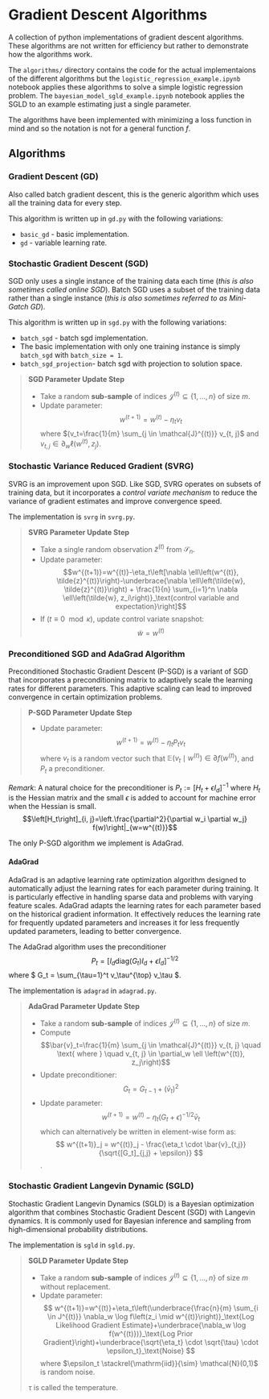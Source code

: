 # Gradient Descent Algorithms

A collection of python implementations of gradient descent algorithms. These algorithms are not written for efficiency but rather to demonstrate how the algorithms work.

The `algorithms/` directory contains the code for the actual implementaions of the different algorithms but the `logistic_regression_example.ipynb` notebook applies these algorithms to solve a simple logistic regression problem. The `bayesian_model_sgld_example.ipynb` notebook applies the SGLD to an example estimating just a single parameter.

The algorithms have been implemented with minimizing a loss function in mind and so the notation is not for a general function $f$.

## Algorithms

### Gradient Descent (GD)

Also called batch gradient descent, this is the generic algorithm which uses all the training data for every step.

This algorithm is written up in `gd.py` with the following variations:
- `basic_gd` - basic implementation.
- `gd` - variable learning rate.

### Stochastic Gradient Descent (SGD)

SGD only uses a single instance of the training data each time (_this is also sometimes called online SGD_). Batch SGD uses a subset of the training data rather than a single instance (_this is also sometimes referred to as Mini-Gatch GD_).

This algorithm is written up in `sgd.py` with the following variations:
- `batch_sgd` - batch sgd implementation.
- The basic implementation with only one training instance is simply `batch_sgd` with `batch_size = 1`.
- `batch_sgd_projection`- batch sgd with projection to solution space.

> **SGD Parameter Update Step**
> 
> - Take a random **sub-sample** of indices $\mathcal{J}^{(t)} \subseteq\{1, \ldots, n\}$ of size $m$.
> - Update parameter: $$w^{(t+1)}=w^{(t)}-\eta_t v_t$$ where $(v_t=\frac{1}{m} \sum_{j \in \mathcal{J}^{(t)}} v_{t, j}$ and 
        $v_{t, j} \in \partial_w \ell \left(w^{(t)}, z_j\right)$.


###  Stochastic Variance Reduced Gradient (SVRG)

SVRG is an improvement upon SGD. Like SGD, SVRG operates on subsets of training data, but it incorporates a _control variate mechanism_ to reduce the variance of gradient estimates and improve convergence speed.

The implementation is `svrg` in `svrg.py`.

> **SVRG Parameter Update Step**
> 
> - Take a single random observation $\tilde{z}^{(t)}$ from $\mathcal{S}_n$.
> - Update parameter: $$w^{(t+1)}=w^{(t)}-\eta_t\left[\nabla \ell\left(w^{(t)}, \tilde{z}^{(t)}\right)-\underbrace{\nabla \ell\left(\tilde{w}, \tilde{z}^{(t)}\right) + \frac{1}{n} \sum_{i=1}^n \nabla \ell\left(\tilde{w}, z_i\right)}_\text{control variable and expectation}\right]$$
> - If ($t \equiv 0 \mod \kappa$), update control variate snapshot: $$\tilde{w} = w^{(t)}$$

### Preconditioned SGD and AdaGrad Algorithm

Preconditioned Stochastic Gradient Descent (P-SGD) is a variant of SGD that incorporates a preconditioning matrix to adaptively scale the learning rates for different parameters. This adaptive scaling can lead to improved convergence in certain optimization problems.

> **P-SGD Parameter Update Step**
> 
> - Update parameter: $$w^{(t+1)}=w^{(t)}-\eta_t P_t v_t$$ where $v_t$ is a random vector such that $\mathbb{E}\left(v_t \mid w^{(t)}\right) \in \partial f\left(w^{(t)}\right)$, and $P_t$ a preconditioner.

_Remark_: A natural choice for the preconditioner is $P_t:=\left[H_t+\epsilon I_d\right]^{-1}$ where $H_t$ is the Hessian matrix and the small $\epsilon$ is added to account for machine error when the Hessian is small. $$\left[H_t\right]_{i, j}=\left.\frac{\partial^2}{\partial w_i \partial w_j} f(w)\right|_{w=w^{(t)}}$$

The only P-SGD algorithm we implement is AdaGrad.

#### AdaGrad

AdaGrad is an adaptive learning rate optimization algorithm designed to automatically adjust the learning rates for each parameter during training. It is particularly effective in handling sparse data and problems with varying feature scales. AdaGrad adapts the learning rates for each parameter based on the historical gradient information. It effectively reduces the learning rate for frequently updated parameters and increases it for less frequently updated parameters, leading to better convergence.

The AdaGrad algorithm uses the preconditioner $$P_t=\left[I_d \text{diag}\left(G_t\right) I_d+\epsilon I_d\right]^{-1 / 2}$$ where $ G_t = \sum_{\tau=1}^t v_\tau^{\top} v_\tau $.

The implementation is `adagrad` in `adagrad.py`.

> **AdaGrad Parameter Update Step**
> 
> - Take a random **sub-sample** of indices $\mathcal{J}^{(t)} \subseteq\{1, \ldots, n\}$ of size $m$.
> - Compute $$\bar{v}_t=\frac{1}{m} \sum_{j \in \mathcal{J}^{(t)}} v_{t, j} \quad \text{ where } \quad  v_{t, j} \in \partial_w \ell \left(w^{(t)}, z_j\right)$$
> - Update preconditioner: $$G_t = G_{t-1} + (\bar{v}_t)^2$$
> - Update parameter: $$w^{(t+1)} = w^{(t)} - \eta_t (G_t + \epsilon)^{-1/2} \bar{v}_t$$ which can alternatively be written in element-wise form as: $$ w^{(t+1)}_j = w^{(t)}_j - \frac{\eta_t \cdot \bar{v}_{t,j}}{\sqrt{[G_t]_{j,j} + \epsilon}} $$.


### Stochastic Gradient Langevin Dynamic (SGLD)

Stochastic Gradient Langevin Dynamics (SGLD) is a Bayesian optimization algorithm that combines Stochastic Gradient Descent (SGD) with Langevin dynamics. It is commonly used for Bayesian inference and sampling from high-dimensional probability distributions.

The implementation is `sgld` in `sgld.py`.

> **SGLD Parameter Update Step**
>
> - Take a random **sub-sample** of indices $\mathcal{J}^{(t)} \subseteq\{1, \ldots, n\}$ of size $m$ without replacement.
> - Update parameter:  $$ w^{(t+1)}=w^{(t)}+\eta_t\left(\underbrace{\frac{n}{m} \sum_{i \in J^{(t)}} \nabla_w \log f\left(z_i \mid w^{(t)}\right)}_\text{Log Likelihood Gradient Estimate}+\underbrace{\nabla_w \log f(w^{(t)})}_\text{Log Prior Gradient}\right)+\underbrace{\sqrt{\eta_t} \cdot \sqrt{\tau} \cdot \epsilon_t}_\text{Noise} $$ where $\epsilon_t \stackrel{\mathrm{iid}}{\sim} \mathcal{N}(0,1)$ is random noise.
>
> $\tau$ is called the temperature.
